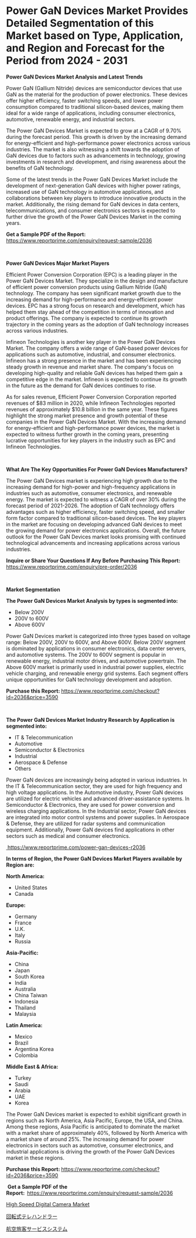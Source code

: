 <p><h1>Power GaN Devices Market Provides Detailed Segmentation of this Market based on Type, Application, and Region and Forecast for the Period from 2024 - 2031</h1></p><p><strong>Power GaN Devices Market Analysis and Latest Trends</strong></p>
<p><p>Power GaN (Gallium Nitride) devices are semiconductor devices that use GaN as the material for the production of power electronics. These devices offer higher efficiency, faster switching speeds, and lower power consumption compared to traditional silicon-based devices, making them ideal for a wide range of applications, including consumer electronics, automotive, renewable energy, and industrial sectors.</p><p>The Power GaN Devices Market is expected to grow at a CAGR of 9.70% during the forecast period. This growth is driven by the increasing demand for energy-efficient and high-performance power electronics across various industries. The market is also witnessing a shift towards the adoption of GaN devices due to factors such as advancements in technology, growing investments in research and development, and rising awareness about the benefits of GaN technology.</p><p>Some of the latest trends in the Power GaN Devices Market include the development of next-generation GaN devices with higher power ratings, increased use of GaN technology in automotive applications, and collaborations between key players to introduce innovative products in the market. Additionally, the rising demand for GaN devices in data centers, telecommunications, and consumer electronics sectors is expected to further drive the growth of the Power GaN Devices Market in the coming years.</p></p>
<p><strong>Get a Sample PDF of the Report:&nbsp;</strong> <a href="https://www.reportprime.com/enquiry/request-sample/2036">https://www.reportprime.com/enquiry/request-sample/2036</a></p>
<p>&nbsp;</p>
<p><strong>Power GaN Devices Major Market Players</strong></p>
<p><p>Efficient Power Conversion Corporation (EPC) is a leading player in the Power GaN Devices Market. They specialize in the design and manufacture of efficient power conversion products using Gallium Nitride (GaN) technology. The company has seen significant market growth due to the increasing demand for high-performance and energy-efficient power devices. EPC has a strong focus on research and development, which has helped them stay ahead of the competition in terms of innovation and product offerings. The company is expected to continue its growth trajectory in the coming years as the adoption of GaN technology increases across various industries.</p><p>Infineon Technologies is another key player in the Power GaN Devices Market. The company offers a wide range of GaN-based power devices for applications such as automotive, industrial, and consumer electronics. Infineon has a strong presence in the market and has been experiencing steady growth in revenue and market share. The company's focus on developing high-quality and reliable GaN devices has helped them gain a competitive edge in the market. Infineon is expected to continue its growth in the future as the demand for GaN devices continues to rise.</p><p>As for sales revenue, Efficient Power Conversion Corporation reported revenues of $83 million in 2020, while Infineon Technologies reported revenues of approximately $10.8 billion in the same year. These figures highlight the strong market presence and growth potential of these companies in the Power GaN Devices Market. With the increasing demand for energy-efficient and high-performance power devices, the market is expected to witness further growth in the coming years, presenting lucrative opportunities for key players in the industry such as EPC and Infineon Technologies.</p></p>
<p>&nbsp;</p>
<p><strong>What Are The Key Opportunities For Power GaN Devices Manufacturers?</strong></p>
<p><p>The Power GaN Devices market is experiencing high growth due to the increasing demand for high-power and high-frequency applications in industries such as automotive, consumer electronics, and renewable energy. The market is expected to witness a CAGR of over 30% during the forecast period of 2021-2026. The adoption of GaN technology offers advantages such as higher efficiency, faster switching speed, and smaller form factor compared to traditional silicon-based devices. The key players in the market are focusing on developing advanced GaN devices to meet the growing demand for power electronics applications. Overall, the future outlook for the Power GaN Devices market looks promising with continued technological advancements and increasing applications across various industries.</p></p>
<p><strong>Inquire or Share Your Questions If Any Before Purchasing This Report:</strong> <a href="https://www.reportprime.com/enquiry/pre-order/2036">https://www.reportprime.com/enquiry/pre-order/2036</a></p>
<p>&nbsp;</p>
<p><strong>Market Segmentation</strong></p>
<p><strong>The Power GaN Devices Market Analysis by types is segmented into:</strong></p>
<p><ul><li>Below 200V</li><li>200V to 600V</li><li>Above 600V</li></ul></p>
<p><p>Power GaN Devices market is categorized into three types based on voltage range: Below 200V, 200V to 600V, and Above 600V. Below 200V segment is dominated by applications in consumer electronics, data center servers, and automotive systems. The 200V to 600V segment is popular in renewable energy, industrial motor drives, and automotive powertrain. The Above 600V market is primarily used in industrial power supplies, electric vehicle charging, and renewable energy grid systems. Each segment offers unique opportunities for GaN technology development and adoption.</p></p>
<p><strong>Purchase this Report:&nbsp;</strong><a href="https://www.reportprime.com/checkout?id=2036&price=3590">https://www.reportprime.com/checkout?id=2036&price=3590</a></p>
<p>&nbsp;</p>
<p><strong>The Power GaN Devices Market Industry Research by Application is segmented into:</strong></p>
<p><ul><li>IT & Telecommunication</li><li>Automotive</li><li>Semiconductor & Electronics</li><li>Industrial</li><li>Aerospace & Defense</li><li>Others</li></ul></p>
<p><p>Power GaN devices are increasingly being adopted in various industries. In the IT & Telecommunication sector, they are used for high frequency and high voltage applications. In the Automotive industry, Power GaN devices are utilized for electric vehicles and advanced driver-assistance systems. In Semiconductor & Electronics, they are used for power conversion and wireless charging applications. In the Industrial sector, Power GaN devices are integrated into motor control systems and power supplies. In Aerospace & Defense, they are utilized for radar systems and communication equipment. Additionally, Power GaN devices find applications in other sectors such as medical and consumer electronics.</p></p>
<p><a href="https://www.reportprime.com/power-gan-devices-r2036">&nbsp;https://www.reportprime.com/power-gan-devices-r2036</a></p>
<p><strong>In terms of Region, the Power GaN Devices Market Players available by Region are:</strong></p>
<p>
    <p> <strong> North America: </strong>
        <ul>
            <li>United States</li>
            <li>Canada</li>
        </ul>
        </p> 
    <p> <strong> Europe: </strong>
        <ul>
            <li>Germany</li>
            <li>France</li>
            <li>U.K.</li>
            <li>Italy</li>
            <li>Russia</li>
        </ul>
        </p> 
    <p> <strong> Asia-Pacific: </strong>
        <ul>
            <li>China</li>
            <li>Japan</li>
            <li>South Korea</li>
            <li>India</li>
            <li>Australia</li>
            <li>China Taiwan</li>
            <li>Indonesia</li>
            <li>Thailand</li>
            <li>Malaysia</li>
        </ul>
        </p> 
    <p> <strong> Latin America: </strong>
        <ul>
            <li>Mexico</li>
            <li>Brazil</li>
            <li>Argentina Korea</li>
            <li>Colombia</li>
        </ul>
        </p> 
    <p> <strong> Middle East & Africa: </strong>
        <ul>
            <li>Turkey</li>
            <li>Saudi</li>
            <li>Arabia</li>
            <li>UAE</li>
            <li>Korea</li>
        </ul>
    </p>
    </p>
<p><p>The Power GaN Devices market is expected to exhibit significant growth in regions such as North America, Asia Pacific, Europe, the USA, and China. Among these regions, Asia Pacific is anticipated to dominate the market with a market share of approximately 40%, followed by North America with a market share of around 25%. The increasing demand for power electronics in sectors such as automotive, consumer electronics, and industrial applications is driving the growth of the Power GaN Devices market in these regions.</p></p>
<p><strong>Purchase this Report: </strong><a href="https://www.reportprime.com/checkout?id=2036&price=3590">https://www.reportprime.com/checkout?id=2036&price=3590</a></p>
<p>&nbsp;<strong>Get a Sample PDF of the Report:&nbsp;&nbsp;</strong><a href="https://www.reportprime.com/enquiry/request-sample/2036">https://www.reportprime.com/enquiry/request-sample/2036</a></p>
<p><strong></strong></p>
<p><p><a href="https://view.publitas.com/reportprime-1/high-speed-digital-camera-market-analysis-its-cagr-market-segmentation-and-global-industry-overview/">High Speed Digital Camera Market</a></p><p><a href="https://github.com/LeoraEber/Market-Research-Report-List-1/blob/main/712280771902.md">回転式テレハンドラー</a></p><p><a href="https://github.com/tubbs463/Market-Research-Report-List-1/blob/main/111088771901.md">航空旅客サービスシステム</a></p></p>